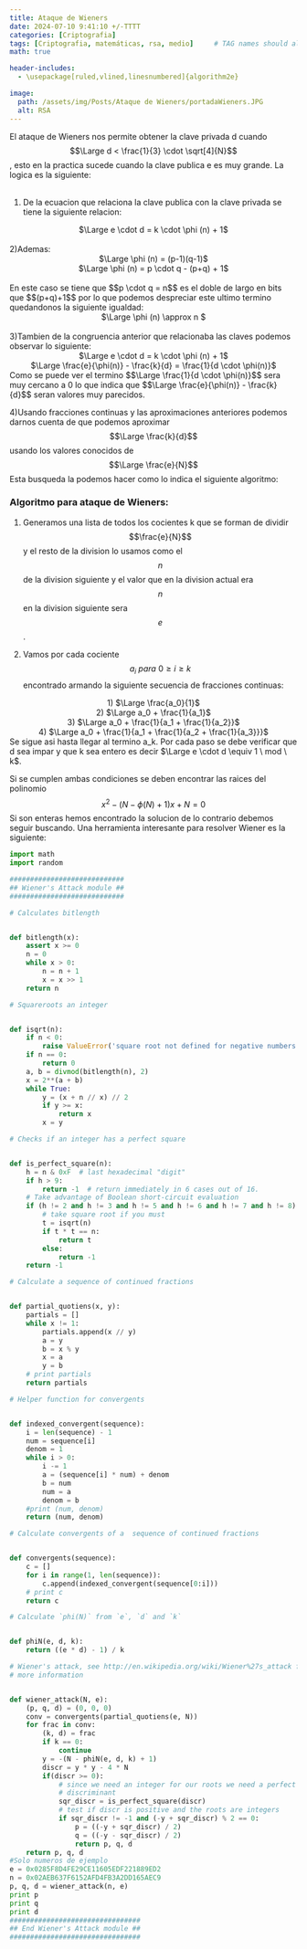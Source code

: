 ```yaml
---
title: Ataque de Wieners 
date: 2024-07-10 9:41:10 +/-TTTT
categories: [Criptografia]
tags: [Criptografia, matemáticas, rsa, medio]     # TAG names should always be lowercase
math: true

header-includes:
  - \usepackage[ruled,vlined,linesnumbered]{algorithm2e}

image:
  path: /assets/img/Posts/Ataque de Wieners/portadaWieners.JPG
  alt: RSA
---
```


El ataque de Wieners nos permite obtener la clave privada d cuando $$\Large d < \frac{1}{3} \cdot \sqrt[4]{N}$$, esto en la practica sucede cuando la clave publica e es muy grande. La logica es la siguiente:
<br>
<br>

1) De la ecuacion que relaciona la clave publica con la clave privada se tiene la siguiente relacion:
<div style="text-align: center;">
 $\Large e \cdot d = k \cdot \phi (n) + 1$
</div>
<br>
2)Ademas:
<div style="text-align: center;">
 $\Large \phi (n) = (p-1)(q-1)$
 <br>
 $\Large \phi (n) = p \cdot q - (p+q) + 1$
</div>
 <br>
En este caso se tiene que $$p \cdot q = n$$ es el doble de largo en bits que $$(p+q)+1$$ por lo que podemos despreciar este ultimo termino quedandonos la siguiente igualdad:
<div style="text-align: center;">
 $\Large \phi (n) \approx n $
</div>
<br>
3)Tambien de la congruencia anterior que relacionaba las claves podemos observar lo siguiente:
<div style="text-align: center;">
 $\Large e \cdot d = k \cdot \phi (n) + 1$
<br>
 $\Large \frac{e}{\phi(n)} - \frac{k}{d} = \frac{1}{d \cdot \phi(n)}$
</div>
Como se puede ver el termino $$\Large \frac{1}{d \cdot \phi(n)}$$ sera muy cercano a 0 lo que indica que $$\Large \frac{e}{\phi(n)} - \frac{k}{d}$$ seran valores muy parecidos.

4)Usando fracciones continuas y las aproximaciones anteriores podemos darnos cuenta de que podemos aproximar $$\Large \frac{k}{d}$$ usando los valores conocidos de $$\Large \frac{e}{N}$$ Esta busqueda la podemos hacer como lo indica el siguiente algoritmo:

### Algoritmo para ataque de Wieners:
1) Generamos una lista de todos los cocientes k que se forman de dividir $$\frac{e}{N}$$ y el resto de la division lo usamos como el $$n$$ de la division siguiente y el valor que en la division actual era $$n$$ en la division siguiente sera $$e$$.

2) Vamos por cada cociente $$a_{i} \ para \ 0 \geq i \geq k$$ encontrado armando la siguiente secuencia de fracciones continuas:

<div style="text-align: center;">
 1) $\Large \frac{a_0}{1}$
 <br>
 2) $\Large a_0 + \frac{1}{a_1}$
 <br>
 3) $\Large a_0 + \frac{1}{a_1 + \frac{1}{a_2}}$
 <br>
 4) $\Large a_0 + \frac{1}{a_1 + \frac{1}{a_2 + \frac{1}{a_3}}}$
</div>
Se sigue asi hasta llegar al termino a_k.
Por cada paso se debe verificar que d sea impar y que k sea entero es decir $\Large e \cdot d \equiv 1 \ mod \ k$.

Si se cumplen ambas condiciones se deben encontrar las raices del polinomio $$x^2 - (N - \phi (N) + 1)x + N = 0$$ Si son enteras hemos encontrado la solucion de lo contrario debemos seguir buscando. Una herramienta interesante para resolver Wiener es la siguiente:

```python
import math
import random

############################
## Wiener's Attack module ##
############################

# Calculates bitlength


def bitlength(x):
    assert x >= 0
    n = 0
    while x > 0:
        n = n + 1
        x = x >> 1
    return n

# Squareroots an integer


def isqrt(n):
    if n < 0:
        raise ValueError('square root not defined for negative numbers')
    if n == 0:
        return 0
    a, b = divmod(bitlength(n), 2)
    x = 2**(a + b)
    while True:
        y = (x + n // x) // 2
        if y >= x:
            return x
        x = y

# Checks if an integer has a perfect square


def is_perfect_square(n):
    h = n & 0xF  # last hexadecimal "digit"
    if h > 9:
        return -1  # return immediately in 6 cases out of 16.
    # Take advantage of Boolean short-circuit evaluation
    if (h != 2 and h != 3 and h != 5 and h != 6 and h != 7 and h != 8):
        # take square root if you must
        t = isqrt(n)
        if t * t == n:
            return t
        else:
            return -1
    return -1

# Calculate a sequence of continued fractions


def partial_quotiens(x, y):
    partials = []
    while x != 1:
        partials.append(x // y)
        a = y
        b = x % y
        x = a
        y = b
    # print partials
    return partials

# Helper function for convergents


def indexed_convergent(sequence):
    i = len(sequence) - 1
    num = sequence[i]
    denom = 1
    while i > 0:
        i -= 1
        a = (sequence[i] * num) + denom
        b = num
        num = a
        denom = b
    #print (num, denom)
    return (num, denom)

# Calculate convergents of a  sequence of continued fractions


def convergents(sequence):
    c = []
    for i in range(1, len(sequence)):
        c.append(indexed_convergent(sequence[0:i]))
    # print c
    return c

# Calculate `phi(N)` from `e`, `d` and `k`


def phiN(e, d, k):
    return ((e * d) - 1) / k

# Wiener's attack, see http://en.wikipedia.org/wiki/Wiener%27s_attack for
# more information


def wiener_attack(N, e):
    (p, q, d) = (0, 0, 0)
    conv = convergents(partial_quotiens(e, N))
    for frac in conv:
        (k, d) = frac
        if k == 0:
            continue
        y = -(N - phiN(e, d, k) + 1)
        discr = y * y - 4 * N
        if(discr >= 0):
            # since we need an integer for our roots we need a perfect squared
            # discriminant
            sqr_discr = is_perfect_square(discr)
            # test if discr is positive and the roots are integers
            if sqr_discr != -1 and (-y + sqr_discr) % 2 == 0:
                p = ((-y + sqr_discr) / 2)
                q = ((-y - sqr_discr) / 2)
                return p, q, d
    return p, q, d
#Solo numeros de ejemplo
e = 0x0285F8D4FE29CE11605EDF221889ED2
n = 0x02AEB637F6152AFD4FB3A2DD165AEC9
p, q, d = wiener_attack(n, e)
print p
print q
print d
################################
## End Wiener's Attack module ##
################################
```